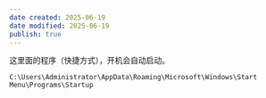 ```yaml
---
date created: 2025-06-19
date modified: 2025-06-19
publish: true
---
```


这里面的程序（快捷方式），开机会自动启动。

```
C:\Users\Administrator\AppData\Roaming\Microsoft\Windows\Start Menu\Programs\Startup
```
